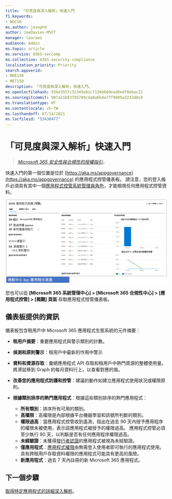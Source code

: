 ```yaml
---
title: 「可見度與深入解析」快速入門
f1.keywords:
- NOCSH
ms.author: josephd
author: JoeDavies-MSFT
manager: laurawi
audience: Admin
ms.topic: article
ms.service: O365-seccomp
ms.collection: m365-security-compliance
localization_priority: Priority
search.appverid:
- MOE150
- MET150
description: 「可見度與深入解析」快速入門。
ms.openlocfilehash: 93be3557c32345e81c7126b669ead8edf8ebac21
ms.sourcegitcommit: 997a21b83795789cda0a6b4a77f9985a3233d0c0
ms.translationtype: HT
ms.contentlocale: zh-TW
ms.lasthandoff: 07/14/2021
ms.locfileid: "53430477"
---
```

# <a name="get-started-with-visibility-and-insights"></a>「可見度與深入解析」快速入門

>*[Microsoft 365 安全性與合規性的授權指引](https://aka.ms/ComplianceSD)。*

快速入門的第一個位置是位於 [https://aka.ms/appgovernance](https://aka.ms/appgovernance) 的應用程式控管儀表板。 請注意，您的登入帳戶必須具有其中一個[應用程式控管系統管理員角色](app-governance-get-started.md#administrator-roles)，才能檢視任何應用程式控管資料。

![Microsoft 365 合規性中心的應用程式控管概觀頁面](..\media\manage-app-protection-governance\mapg-cc-overview.png)

您也可以從 **[Microsoft 365 系統管理中心] > [Microsoft 365 合規性中心] > [應用程式控管] > [概觀] 頁面** 存取應用程式控管儀表板。

## <a name="whats-available-on-the-dashboard"></a>儀表板提供的資訊

儀表板包含租用戶中 Microsoft 365 應用程式生態系統的元件摘要：

- **租用戶摘要**：重要應用程式與警示類別的計數。
- **偵測和原則警示**：租用戶中最新的作用中警示
- **資料和資源存取**：彙總應用程式 API 存取和租用戶中熱門資源的整體使用量。 將滑鼠移到 Graph 的每月資料行上，以查看對應的值。
- **改善您的應用程式防護和控管**：建議的動作如建立應用程式使用狀況或權限原則。
- **根據類別排序的熱門應用程式**：根據這些類別排序的熱門應用程式：
  
  - **所有類別**：排序所有可用的類別。
  - **高權限**：高權限是內部根據平台機器學習和訊號所判斷的類別。
  - **權限過高**：當應用程式控管收到遙測，指出在過去 90 天內授予應用程序的權限未被使用，表示該應用程式被授予的權限過高。 應用程式控管必須至少執行 90 天，以判斷是否有任何應用程序權限過高。  
  - **未經驗證**：未獲得[發行者認證](https://docs.microsoft.com/azure/active-directory/develop/publisher-verification-overview)的應用程式被視為未經驗證。
  - **僅應用程式**：[應用程式權限](https://docs.microsoft.com/azure/active-directory/develop/v2-permissions-and-consent#permission-types)由無需登入使用者即可執行的應用程式使用。 具有跨租用戶存取資料權限的應用程式可能具有更高的風險。
  - **新應用程式**：過去 7 天內註冊的新 Microsoft 365 應用程式。  

## <a name="next-step"></a>下一個步驟

[取得特定應用程式的詳細深入解析](app-governance-visibility-insights-view-apps.md)。
